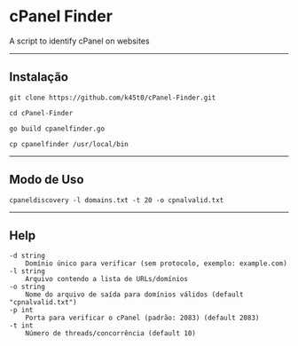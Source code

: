 <h1>cPanel Finder</h1>

<p>A script to identify cPanel on websites</p>

<hr>

<h2>Instalação</h2>

    git clone https://github.com/k45t0/cPanel-Finder.git

    cd cPanel-Finder

    go build cpanelfinder.go

    cp cpanelfinder /usr/local/bin

<hr>
<h2>Modo de Uso</h2>

    cpaneldiscovery -l domains.txt -t 20 -o cpnalvalid.txt

<hr>
<h2>Help</h2>     

    -d string
      	Domínio único para verificar (sem protocolo, exemplo: example.com)
    -l string
      	Arquivo contendo a lista de URLs/domínios
    -o string
      	Nome do arquivo de saída para domínios válidos (default "cpnalvalid.txt")
    -p int
      	Porta para verificar o cPanel (padrão: 2083) (default 2083)
    -t int
      	Número de threads/concorrência (default 10)
